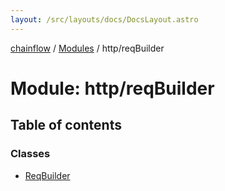 ```yaml
---
layout: /src/layouts/docs/DocsLayout.astro
---
```


[chainflow](/docs/README) / [Modules](/docs/modules) / http/reqBuilder

# Module: http/reqBuilder

## Table of contents

### Classes

- [ReqBuilder](/docs/classes/http_reqBuilder.ReqBuilder)
